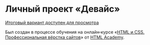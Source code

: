 # Личный проект «Девайс»

[Итоговый вариант доступен для просмотра](https://b-lvlax.github.io/device/)

Был создан в процессе обучения на онлайн‑курсе «[HTML и CSS. Профессиональная вёрстка сайтов](https://htmlacademy.ru/intensive/htmlcss)» от [HTML Academy](https://htmlacademy.ru).
